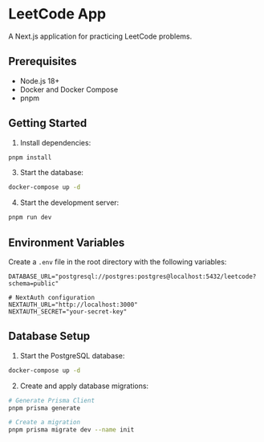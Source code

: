 # LeetCode App

A Next.js application for practicing LeetCode problems.

## Prerequisites

- Node.js 18+ 
- Docker and Docker Compose
- pnpm

## Getting Started

1. Install dependencies:
```bash
pnpm install
```

3. Start the database:
```bash
docker-compose up -d
```

4. Start the development server:
```bash
pnpm run dev
```

## Environment Variables

Create a `.env` file in the root directory with the following variables:

```env
DATABASE_URL="postgresql://postgres:postgres@localhost:5432/leetcode?schema=public"

# NextAuth configuration
NEXTAUTH_URL="http://localhost:3000"
NEXTAUTH_SECRET="your-secret-key"
```

## Database Setup

1. Start the PostgreSQL database:
```bash
docker-compose up -d
```

2. Create and apply database migrations:
```bash
# Generate Prisma Client
pnpm prisma generate

# Create a migration
pnpm prisma migrate dev --name init
```
